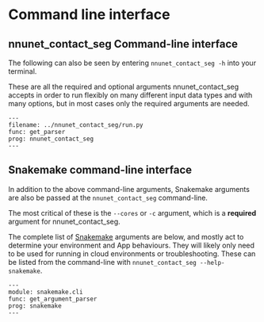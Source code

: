 # Command line interface


## nnunet_contact_seg Command-line interface

 The following can also be seen by entering ``nnunet_contact_seg -h`` into your terminal. 

These are all the required and optional arguments nnunet_contact_seg accepts in order to run flexibly on many different input data types and with many options, but in most cases only the required arguments are needed. 

<!-- the below code needs to be debugged -->
```{argparse}
---
filename: ../nnunet_contact_seg/run.py
func: get_parser
prog: nnunet_contact_seg
---
```


## Snakemake command-line interface

In addition to the above command-line arguments, Snakemake arguments are also be passed at the `nnunet_contact_seg` command-line. 

The most critical of these is the `--cores` or `-c` argument, which is a **required** argument for nnunet_contact_seg. 

The complete list of [Snakemake](https://snakemake.readthedocs.io/en/stable/) arguments are below, and mostly act to determine your environment and App behaviours. They will likely only need to be used for running in cloud environments or troubleshooting. These can be listed from the command-line with `nnunet_contact_seg --help-snakemake`.  

```{argparse}
---
module: snakemake.cli
func: get_argument_parser
prog: snakemake
---
```